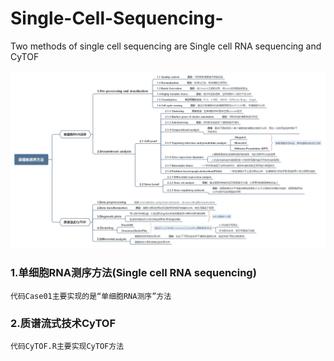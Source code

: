 # Single-Cell-Sequencing-
Two methods of single cell sequencing are Single cell RNA sequencing and CyTOF
    <div align=center><img src=https://github.com/Ouyang-Dong/Single-Cell-Sequencing/blob/master/images/Scs.jpg/></div>
### 1.单细胞RNA测序方法(Single cell RNA sequencing)
    代码Case01主要实现的是“单细胞RNA测序”方法
 
### 2.质谱流式技术CyTOF
    代码CyTOF.R主要实现CyTOF方法
